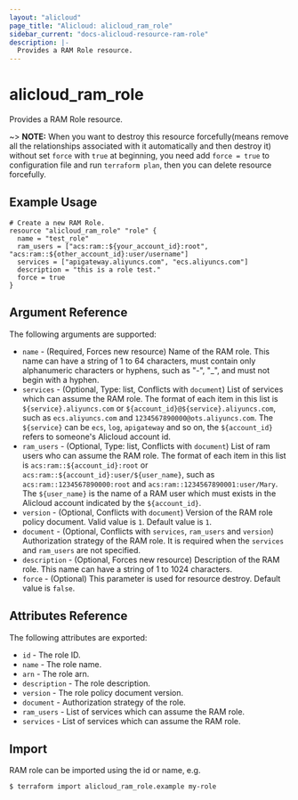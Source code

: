 ```yaml
---
layout: "alicloud"
page_title: "Alicloud: alicloud_ram_role"
sidebar_current: "docs-alicloud-resource-ram-role"
description: |-
  Provides a RAM Role resource.
---
```


# alicloud\_ram\_role

Provides a RAM Role resource.

~> **NOTE:** When you want to destroy this resource forcefully(means remove all the relationships associated with it automatically and then destroy it) without set `force`  with `true` at beginning, you need add `force = true` to configuration file and run `terraform plan`, then you can delete resource forcefully.

## Example Usage

```
# Create a new RAM Role.
resource "alicloud_ram_role" "role" {
  name = "test_role"
  ram_users = ["acs:ram::${your_account_id}:root", "acs:ram::${other_account_id}:user/username"]
  services = ["apigateway.aliyuncs.com", "ecs.aliyuncs.com"]
  description = "this is a role test."
  force = true
}
```
## Argument Reference

The following arguments are supported:

* `name` - (Required, Forces new resource) Name of the RAM role. This name can have a string of 1 to 64 characters, must contain only alphanumeric characters or hyphens, such as "-", "_", and must not begin with a hyphen.
* `services` - (Optional, Type: list, Conflicts with `document`) List of services which can assume the RAM role. The format of each item in this list is `${service}.aliyuncs.com` or `${account_id}@${service}.aliyuncs.com`, such as `ecs.aliyuncs.com` and `1234567890000@ots.aliyuncs.com`. The `${service}` can be `ecs`, `log`, `apigateway` and so on, the `${account_id}` refers to someone's Alicloud account id.
* `ram_users` - (Optional, Type: list, Conflicts with `document`) List of ram users who can assume the RAM role. The format of each item in this list is `acs:ram::${account_id}:root` or `acs:ram::${account_id}:user/${user_name}`, such as `acs:ram::1234567890000:root` and `acs:ram::1234567890001:user/Mary`. The `${user_name}` is the name of a RAM user which must exists in the Alicloud account indicated by the `${account_id}`.
* `version` - (Optional, Conflicts with `document`) Version of the RAM role policy document. Valid value is `1`. Default value is `1`.
* `document` - (Optional, Conflicts with `services`, `ram_users` and `version`) Authorization strategy of the RAM role. It is required when the `services` and `ram_users` are not specified.
* `description` - (Optional, Forces new resource) Description of the RAM role. This name can have a string of 1 to 1024 characters.
* `force` - (Optional) This parameter is used for resource destroy. Default value is `false`.

## Attributes Reference

The following attributes are exported:

* `id` - The role ID.
* `name` - The role name.
* `arn` - The role arn.
* `description` - The role description.
* `version` - The role policy document version.
* `document` - Authorization strategy of the role.
* `ram_users` - List of services which can assume the RAM role. 
* `services` - List of services which can assume the RAM role.

## Import

RAM role can be imported using the id or name, e.g.

```
$ terraform import alicloud_ram_role.example my-role
```